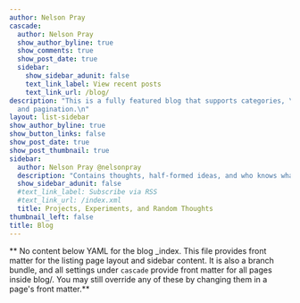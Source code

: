 ```yaml
---
author: Nelson Pray
cascade:
  author: Nelson Pray
  show_author_byline: true
  show_comments: true
  show_post_date: true
  sidebar:
    show_sidebar_adunit: false
    text_link_label: View recent posts
    text_link_url: /blog/
description: "This is a fully featured blog that supports categories, \ntags, series,
  and pagination.\n"
layout: list-sidebar
show_author_byline: true
show_button_links: false
show_post_date: true
show_post_thumbnail: true
sidebar:
  author: Nelson Pray @nelsonpray
  description: "Contains thoughts, half-formed ideas, and who knows what else"
  show_sidebar_adunit: false
  #text_link_label: Subscribe via RSS
  #text_link_url: /index.xml
  title: Projects, Experiments, and Random Thoughts
thumbnail_left: false
title: Blog
---
```


** No content below YAML for the blog _index. This file provides front matter for the listing page layout and sidebar content. It is also a branch bundle, and all settings under `cascade` provide front matter for all pages inside blog/. You may still override any of these by changing them in a page's front matter.**
